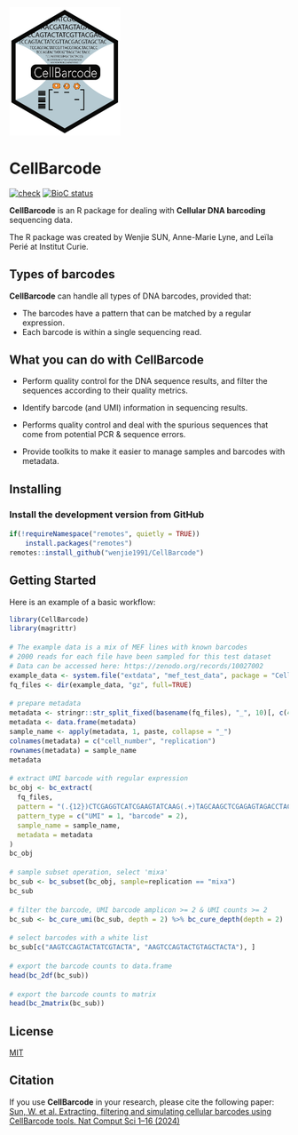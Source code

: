 <img src="./logo.png" width="200">

# CellBarcode

[![check](https://github.com/wenjie1991/CellBarcode/actions/workflows/r.yml/badge.svg)](https://github.com/wenjie1991/CellBarcode/actions)
[![BioC status](http://www.bioconductor.org/shields/build/release/bioc/CellBarcode.svg)](https://bioconductor.org/checkResults/release/bioc-LATEST/CellBarcode)

**CellBarcode** is an R package for dealing with **Cellular DNA barcoding** sequencing data.

The R package was created by Wenjie SUN, Anne-Marie Lyne, and Leïla Perié at Institut Curie.

## Types of barcodes

**CellBarcode** can handle all types of DNA barcodes, provided that:

- The barcodes have a pattern that can be matched by a regular expression.
- Each barcode is within a single sequencing read.

## What you can do with **CellBarcode**

- Perform quality control for the DNA sequence results, and filter the sequences according
  to their quality metrics.

- Identify barcode (and UMI) information in sequencing results.

- Performs quality control and deal with the spurious sequences that come from potential PCR & sequence errors.

- Provide toolkits to make it easier to manage samples and barcodes with metadata.

## Installing

### Install the development version from GitHub

```r
if(!requireNamespace("remotes", quietly = TRUE))
    install.packages("remotes")
remotes::install_github("wenjie1991/CellBarcode")
```

## Getting Started

Here is an example of a basic workflow:

```r
library(CellBarcode)
library(magrittr)

# The example data is a mix of MEF lines with known barcodes
# 2000 reads for each file have been sampled for this test dataset
# Data can be accessed here: https://zenodo.org/records/10027002
example_data <- system.file("extdata", "mef_test_data", package = "CellBarcode")
fq_files <- dir(example_data, "gz", full=TRUE)

# prepare metadata
metadata <- stringr::str_split_fixed(basename(fq_files), "_", 10)[, c(4, 6)]
metadata <- data.frame(metadata)
sample_name <- apply(metadata, 1, paste, collapse = "_")
colnames(metadata) = c("cell_number", "replication")
rownames(metadata) = sample_name
metadata

# extract UMI barcode with regular expression
bc_obj <- bc_extract(
  fq_files,
  pattern = "(.{12})CTCGAGGTCATCGAAGTATCAAG(.+)TAGCAAGCTCGAGAGTAGACCTACT", 
  pattern_type = c("UMI" = 1, "barcode" = 2),
  sample_name = sample_name,
  metadata = metadata
)
bc_obj

# sample subset operation, select 'mixa'
bc_sub <- bc_subset(bc_obj, sample=replication == "mixa")
bc_sub 

# filter the barcode, UMI barcode amplicon >= 2 & UMI counts >= 2
bc_sub <- bc_cure_umi(bc_sub, depth = 2) %>% bc_cure_depth(depth = 2)

# select barcodes with a white list
bc_sub[c("AAGTCCAGTACTATCGTACTA", "AAGTCCAGTACTGTAGCTACTA"), ]

# export the barcode counts to data.frame
head(bc_2df(bc_sub))

# export the barcode counts to matrix
head(bc_2matrix(bc_sub))
```

## License

[MIT](https://choosealicense.com/licenses/mit/)

## Citation

If you use **CellBarcode** in your research, please cite the following paper:
[Sun, W. et al. Extracting, filtering and simulating cellular barcodes using CellBarcode tools. Nat Comput Sci 1–16 (2024)](https://www.nature.com/articles/s43588-024-00595-7)

